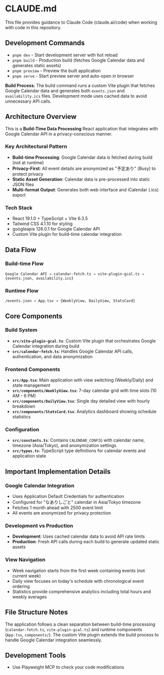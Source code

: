 # CLAUDE.md

This file provides guidance to Claude Code (claude.ai/code) when working with code in this repository.

## Development Commands

- `pnpm dev` - Start development server with hot reload
- `pnpm build` - Production build (fetches Google Calendar data and generates static assets)
- `pnpm preview` - Preview the built application
- `pnpm serve` - Start preview server and auto-open in browser

**Build Process**: The build command runs a custom Vite plugin that fetches Google Calendar data and generates both `events.json` and `availability.ics` files. Development mode uses cached data to avoid unnecessary API calls.

## Architecture Overview

This is a **Build-Time Data Processing** React application that integrates with Google Calendar API in a privacy-conscious manner.

### Key Architectural Pattern

- **Build-time Processing**: Google Calendar data is fetched during build (not at runtime)
- **Privacy-First**: All event details are anonymized as "予定あり" (Busy) to protect privacy
- **Static Asset Generation**: Calendar data is pre-processed into static JSON files
- **Multi-format Output**: Generates both web interface and iCalendar (.ics) export

### Tech Stack

- React 19.1.0 + TypeScript + Vite 6.3.5
- Tailwind CSS 4.1.10 for styling
- googleapis 126.0.1 for Google Calendar API
- Custom Vite plugin for build-time calendar integration

## Data Flow

### Build-time Flow

```
Google Calendar API → calendar-fetch.ts → vite-plugin-gcal.ts → {events.json, availability.ics}
```

### Runtime Flow

```
/events.json → App.tsx → {WeeklyView, DailyView, StatsCard}
```

## Core Components

### Build System

- **`src/vite-plugin-gcal.ts`**: Custom Vite plugin that orchestrates Google Calendar integration during build
- **`src/calendar-fetch.ts`**: Handles Google Calendar API calls, authentication, and data anonymization

### Frontend Components

- **`src/App.tsx`**: Main application with view switching (Weekly/Daily) and state management
- **`src/components/WeeklyView.tsx`**: 7-day calendar grid with time slots (10 AM - 6 PM)
- **`src/components/DailyView.tsx`**: Single day detailed view with hourly breakdown
- **`src/components/StatsCard.tsx`**: Analytics dashboard showing schedule statistics

### Configuration

- **`src/constants.ts`**: Contains `CALENDAR_CONFIG` with calendar name, timezone (Asia/Tokyo), and anonymization settings
- **`src/types.ts`**: TypeScript type definitions for calendar events and application state

## Important Implementation Details

### Google Calendar Integration

- Uses Application Default Credentials for authentication
- Configured for "なありしごと" calendar in Asia/Tokyo timezone
- Fetches 1 month ahead with 2500 event limit
- All events are anonymized for privacy protection

### Development vs Production

- **Development**: Uses cached calendar data to avoid API rate limits
- **Production**: Fresh API calls during each build to generate updated static assets

### View Navigation

- Week navigation starts from the first week containing events (not current week)
- Daily view focuses on today's schedule with chronological event ordering
- Statistics provide comprehensive analytics including total hours and weekly averages

## File Structure Notes

The application follows a clean separation between build-time processing (`calendar-fetch.ts`, `vite-plugin-gcal.ts`) and runtime components (`App.tsx`, `components/`). The custom Vite plugin extends the build process to handle Google Calendar integration seamlessly.

## Development Tools

- Use Playweight MCP to check your code modifications
